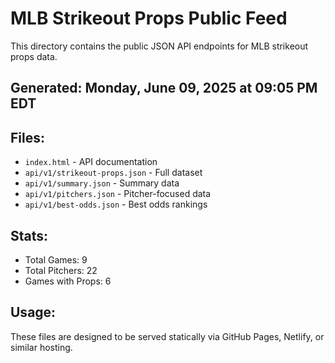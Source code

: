 # MLB Strikeout Props Public Feed

This directory contains the public JSON API endpoints for MLB strikeout props data.

## Generated: Monday, June 09, 2025 at 09:05 PM EDT

## Files:
- `index.html` - API documentation
- `api/v1/strikeout-props.json` - Full dataset
- `api/v1/summary.json` - Summary data
- `api/v1/pitchers.json` - Pitcher-focused data  
- `api/v1/best-odds.json` - Best odds rankings

## Stats:
- Total Games: 9
- Total Pitchers: 22
- Games with Props: 6

## Usage:
These files are designed to be served statically via GitHub Pages, Netlify, or similar hosting.
